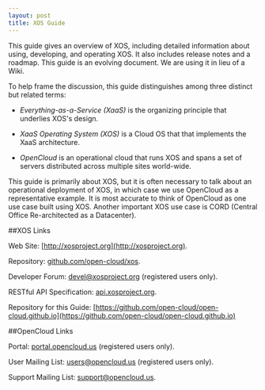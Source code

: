 ```yaml
---
layout: post
title: XOS Guide 
---
```


This guide gives an overview of XOS, including detailed information
about using, developing, and operating XOS. It also includes release
notes and a roadmap. This guide is an evolving document. We are using
it in lieu of a Wiki.

To help frame the discussion, this guide distinguishes among three
distinct but related terms:

* *Everything-as-a-Service (XaaS)* is the organizing principle that
  underlies XOS's design. 

* *XaaS Operating System (XOS)* is a Cloud OS that that implements the
  XaaS architecture.

* *OpenCloud* is an operational cloud that runs XOS and spans a set of
  servers distributed across multiple sites world-wide.

This guide is primarily about XOS, but it is often necessary to talk
about an operational deployment of XOS, in which case we use OpenCloud
as a representative example. It is most accurate to think of OpenCloud
as one use case built using XOS. Another important XOS use case is CORD
(Central Office Re-architected as a Datacenter).

##XOS Links

Web Site: [http://xosproject.org](http://xosproject.org).

Repository: [github.com/open-cloud/xos](https://github.com/open-cloud/xos).

Developer Forum:
[devel@xosproject.org](https://groups.google.com/a/xosproject.org/forum/#!forum/devel)
(registered users only).

RESTful API Specification: [api.xosproject.org](http://api.xosproject.org).

Repository for this Guide: [https://github.com/open-cloud/open-cloud.github.io](https://github.com/open-cloud/open-cloud.github.io)

##OpenCloud Links

Portal: [portal.opencloud.us](http://portal.opencloud.us) (registered
users only).

User Mailing List: <users@opencloud.us> (registered users only).

Support Mailing List: <support@opencloud.us>.
